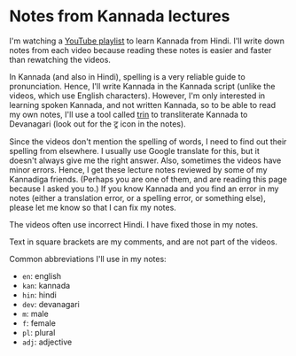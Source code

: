 # Notes from Kannada lectures

I'm watching a [YouTube playlist](https://www.youtube.com/playlist?list=PLOb5Wwt1GhOmfwBXC5IGuDvtNc-Ub8N1c)
to learn Kannada from Hindi. I'll write down notes from each video because
reading these notes is easier and faster than rewatching the videos.

In Kannada (and also in Hindi), spelling is a very reliable guide to pronunciation.
Hence, I'll write Kannada in the Kannada script (unlike the videos, which use English characters).
However, I'm only interested in learning spoken Kannada, and not written Kannada,
so to be able to read my own notes, I'll use a tool called
[trin](https://sharmaeklavya2.github.io/trin/)
to transliterate Kannada to Devanagari
(look out for the
ट्र
icon in the notes).

Since the videos don't mention the spelling of words, I need to find out their spelling from elsewhere.
I usually use Google translate for this, but it doesn't always give me the right answer.
Also, sometimes the videos have minor errors.
Hence, I get these lecture notes reviewed by some of my Kannadiga friends.
(Perhaps you are one of them, and are reading this page because I asked you to.)
If you know Kannada and you find an error in my notes
(either a translation error, or a spelling error, or something else),
please let me know so that I can fix my notes.

The videos often use incorrect Hindi. I have fixed those in my notes.

Text in square brackets are my comments, and are not part of the videos.

Common abbreviations I'll use in my notes:

* `en`: english
* `kan`: kannada
* `hin`: hindi
* `dev`: devanagari
* `m`: male
* `f`: female
* `pl`: plural
* `adj`: adjective
